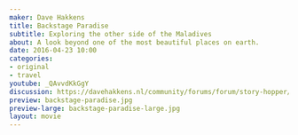 ```yaml
---
maker: Dave Hakkens
title: Backstage Paradise
subtitle: Exploring the other side of the Maladives
about: A look beyond one of the most beautiful places on earth.
date: 2016-04-23 10:00
categories:
- original
- travel
youtube: _QAvvdKkGgY
discussion: https://davehakkens.nl/community/forums/forum/story-hopper/discuss/
preview: backstage-paradise.jpg
preview-large: backstage-paradise-large.jpg
layout: movie
---
```

